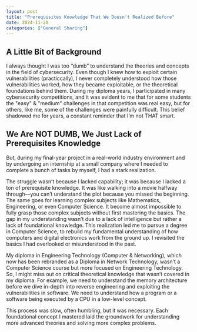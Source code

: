 ```yaml
---
layout: post
title: "Prerequisites Knowledge That We Doesn't Realized Before"
date: 2024-11-20
categories: ["General Sharing"]
---
```


## A Little Bit of Background

I always thought I was too “dumb” to understand the theories and concepts in the field of cybersecurity. Even though I knew how to exploit certain vulnerabilities (practiccally), I never completely understood how those vulnerabilities worked, how they became exploitable, or the theoretical foundations behind them. During my diploma years, I participated in many cybersecurity competitions, and it was evident to me that for some students the "easy" & "medium" challenges in that competition was real easy, but for others, like me, some of the challenges were painfully difficult. This belief shadowed me for years, a constant reminder that I’m not THAT smart.

## We Are NOT DUMB, We Just Lack of Prerequisites Knowledge

But, during my final-year project in a real-world industry environment and by undergoing an internship at a small company where I needed to complete a bunch of tasks by myself, I had a stark realization.

The struggle wasn’t because I lacked capability; it was because I lacked a ton of prerequisite knowledge. It was like walking into a movie halfway through—you can’t understand the plot because you missed the beginning. The same goes for learning complex subjects like Mathematics, Engineering, or even Computer Science. It become almost impossible to fully grasp those complex subjects without first mastering the basics. The gap in my understanding wasn’t due to a lack of intelligence but rather a lack of foundational knowledge. This realization led me to pursue a degree in Computer Science, to rebuild my fundamental understanding of how computers and digital electronics work from the ground up. I revisited the basics I had overlooked or misunderstood in the past. 

My diploma in Engineering Technology (Computer & Networking), which now has been rebranded as a Diploma in Network Technology, wasn’t a Computer Science course but more focused on Engineering Technology. So, I might miss out on critical theoretical knowledge that wasn’t covered in my diploma. For example, we need to understand the memory architecture before we dive in-depth into reverse engineering and exploiting the vulnerabilities in software. We need to understand how a program or a software being executed by a CPU in a low-level concept.

This process was slow, often humbling, but it was necessary. Each foundational concept I mastered laid the groundwork for understanding more advanced theories and solving more complex problems.
